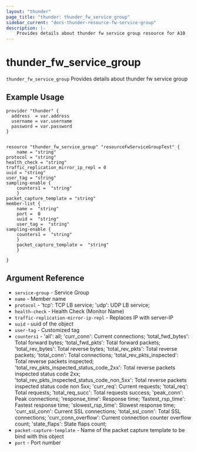 ```yaml
---
layout: "thunder"
page_title: "thunder: thunder_fw_service_group"
sidebar_current: "docs-thunder-resource-fw-service-group"
description: |-
    Provides details about thunder fw service group resource for A10
---
```


# thunder\_fw\_service\_group

`thunder_fw_service_group` Provides details about thunder fw service group
## Example Usage


```hcl
provider "thunder" {
  address  = var.address
  username = var.username
  password = var.password
}


resource "thunder_fw_service_group" "resourceFwServiceGroupTest" {
	name = "string"
protocol = "string"
health_check = "string"
traffic_replication_mirror_ip_repl = 0
uuid = "string"
user_tag = "string"
sampling-enable {   
	counters1 =  "string" 
	}
packet_capture_template = "string"
member-list {   
	name =  "string" 
	port =  0 
	uuid =  "string" 
	user_tag =  "string" 
sampling-enable {   
	counters1 =  "string" 
	}
	packet_capture_template =  "string" 
	}
 
}

```

## Argument Reference

* `service-group` - Service Group
* `name` - Member name
* `protocol` - 'tcp': TCP LB service; 'udp': UDP LB service;
* `health-check` - Health Check (Monitor Name)
* `traffic-replication-mirror-ip-repl` - Replaces IP with server-IP
* `uuid` - uuid of the object
* `user-tag` - Customized tag
* `counters1` - 'all': all; 'curr_conn': Current connections; 'total_fwd_bytes': Total forward bytes; 'total_fwd_pkts': Total forward packets; 'total_rev_bytes': Total reverse bytes; 'total_rev_pkts': Total reverse packets; 'total_conn': Total connections; 'total_rev_pkts_inspected': Total reverse packets inspected; 'total_rev_pkts_inspected_status_code_2xx': Total reverse packets inspected status code 2xx; 'total_rev_pkts_inspected_status_code_non_5xx': Total reverse packets inspected status code non 5xx; 'curr_req': Current requests; 'total_req': Total requests; 'total_req_succ': Total requests success; 'peak_conn': Peak connections; 'response_time': Response time; 'fastest_rsp_time': Fastest response time; 'slowest_rsp_time': Slowest response time; 'curr_ssl_conn': Current SSL connections; 'total_ssl_conn': Total SSL connections; 'curr_conn_overflow': Current connection counter overflow count; 'state_flaps': State flaps count;
* `packet-capture-template` - Name of the packet capture template to be bind with this object
* `port` - Port number

